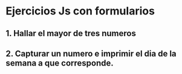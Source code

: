 # Ejercicios Js con formularios 

## 1. Hallar el mayor de tres numeros

## 2. Capturar un numero e imprimir el dia de la semana a que corresponde. 